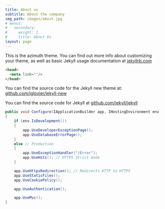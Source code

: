 ```yaml
---
title: About us
subtitle: About the company
img_path: images/about.jpg
# menus:
#   secondary:
#     weight: 1
#     title: About Us
layout: page
---
```

This is the azimuth theme. You can find out more info about customizing your theme, as well as basic Jekyll usage documentation at [jekyllrb.com](https://jekyllrb.com)



```html
<head>
  <meta link=""/>
</head>
```

You can find the source code for the Jekyll new theme at: [github.com/jglovier/jekyll-new](https://github.com/jglovier/jekyll-new)

You can find the source code for Jekyll at [github.com/jekyll/jekyll](https://github.com/jekyll/jekyll)

```c#
public void Configure(IApplicationBuilder app, IHostingEnvironment env)
{
	if (env.IsDevelopment())
	{
		app.UseDeveloperExceptionPage();
		app.UseDatabaseErrorPage();
	}
	else // Production
	{
		app.UseExceptionHandler("/Error");
		app.UseHsts(); // HTTPS Strict mode
	}

	app.UseHttpsRedirection(); // Redirects HTTP to HTTPS
	app.UseStaticFiles();
	app.UseCookiePolicy();

	app.UseAuthentication();

	app.UseMvc();
}
```